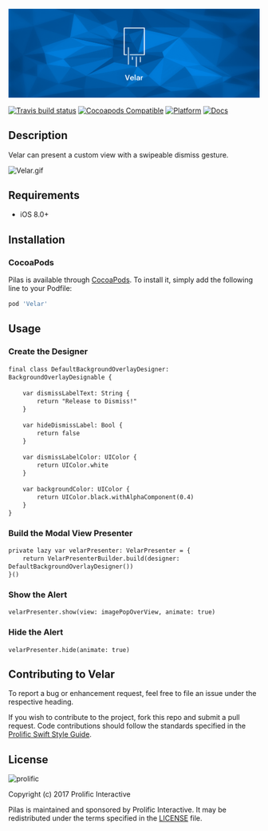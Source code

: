 ![Velar](Images/bg_velar.png)

[![Travis build status](https://img.shields.io/travis/prolificinteractive/Velar.svg?style=flat-square)](https://travis-ci.org/prolificinteractive/Velar)
[![Cocoapods Compatible](https://img.shields.io/cocoapods/v/Velar.svg?style=flat-square)](https://img.shields.io/cocoapods/v/Velar.svg)
[![Platform](https://img.shields.io/cocoapods/p/Velar.svg?style=flat-square)](http://cocoadocs.org/docsets/Velar)
[![Docs](https://img.shields.io/cocoapods/metrics/doc-percent/Velar.svg?style=flat-square)](http://cocoadocs.org/docsets/Velar)

## Description

Velar can present a custom view with a swipeable dismiss gesture.

![Velar.gif](Images/Velar.gif)

## Requirements

* iOS 8.0+

## Installation

### CocoaPods
Pilas is available through [CocoaPods](http://cocoapods.org). To install
it, simply add the following line to your Podfile:

```ruby
pod 'Velar'
```
## Usage

### Create the Designer 

```
final class DefaultBackgroundOverlayDesigner: BackgroundOverlayDesignable {

    var dismissLabelText: String {
        return "Release to Dismiss!"
    }

    var hideDismissLabel: Bool {
        return false
    }

    var dismissLabelColor: UIColor {
        return UIColor.white
    }

    var backgroundColor: UIColor {
        return UIColor.black.withAlphaComponent(0.4)
    }
}
```

### Build the Modal View Presenter

```
private lazy var velarPresenter: VelarPresenter = {
    return VelarPresenterBuilder.build(designer: DefaultBackgroundOverlayDesigner())
}()
```

### Show the Alert 

```
velarPresenter.show(view: imagePopOverView, animate: true)
```

### Hide the Alert

```
velarPresenter.hide(animate: true)
```


## Contributing to Velar

To report a bug or enhancement request, feel free to file an issue under the respective heading.

If you wish to contribute to the project, fork this repo and submit a pull request. Code contributions should follow the standards specified in the [Prolific Swift Style Guide](https://github.com/prolificinteractive/swift-style-guide).

## License

![prolific](https://s3.amazonaws.com/prolificsitestaging/logos/Prolific_Logo_Full_Color.png)

Copyright (c) 2017 Prolific Interactive

Pilas is maintained and sponsored by Prolific Interactive. It may be redistributed under the terms specified in the [LICENSE] file.

[LICENSE]: ./LICENSE
